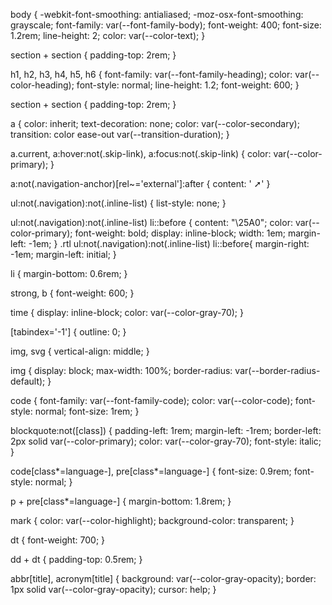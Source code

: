 body {
-webkit-font-smoothing: antialiased;
-moz-osx-font-smoothing: grayscale;
font-family: var(--font-family-body);
font-weight: 400;
font-size: 1.2rem;
line-height: 2;
color: var(--color-text);
}

section + section {
padding-top: 2rem;
}

h1,
h2,
h3,
h4,
h5,
h6 {
font-family: var(--font-family-heading);
color: var(--color-heading);
font-style: normal;
line-height: 1.2;
font-weight: 600;
}

section + section {
padding-top: 2rem;
}

a {
color: inherit;
text-decoration: none;
color: var(--color-secondary);
transition: color ease-out var(--transition-duration);
}

a.current,
a:hover:not(.skip-link),
a:focus:not(.skip-link) {
color: var(--color-primary);
}

a:not(.navigation-anchor)[rel~='external']:after {
content: ' ➚'
}

ul:not(.navigation):not(.inline-list) {
list-style: none;
}

ul:not(.navigation):not(.inline-list) li::before {
content: "\25A0";
color: var(--color-primary);
font-weight: bold;
display: inline-block;
width: 1em;
margin-left: -1em;
}
.rtl ul:not(.navigation):not(.inline-list) li::before{
margin-right: -1em;
margin-left: initial;
}

li {
margin-bottom: 0.6rem;
}

strong,
b {
font-weight: 600;
}

time {
display: inline-block;
color: var(--color-gray-70);
}

[tabindex='-1'] {
outline: 0;
}

img,
svg {
vertical-align: middle;
}

img {
display: block;
max-width: 100%;
border-radius: var(--border-radius-default);
}

code {
font-family: var(--font-family-code);
color: var(--color-code);
font-style: normal;
font-size: 1rem;
}

blockquote:not([class]) {
padding-left: 1rem;
margin-left: -1rem;
border-left: 2px solid var(--color-primary);
color: var(--color-gray-70);
font-style: italic;
}

code[class*=language-],
pre[class*=language-] {
font-size: 0.9rem;
font-style: normal;
}

p + pre[class*=language-] {
margin-bottom: 1.8rem;
}

mark {
color: var(--color-highlight);
background-color: transparent;
}

dt {
font-weight: 700;
}

dd + dt {
padding-top: 0.5rem;
}

abbr[title], acronym[title] {
background: var(--color-gray-opacity);
border: 1px solid var(--color-gray-opacity);
cursor: help;
}

